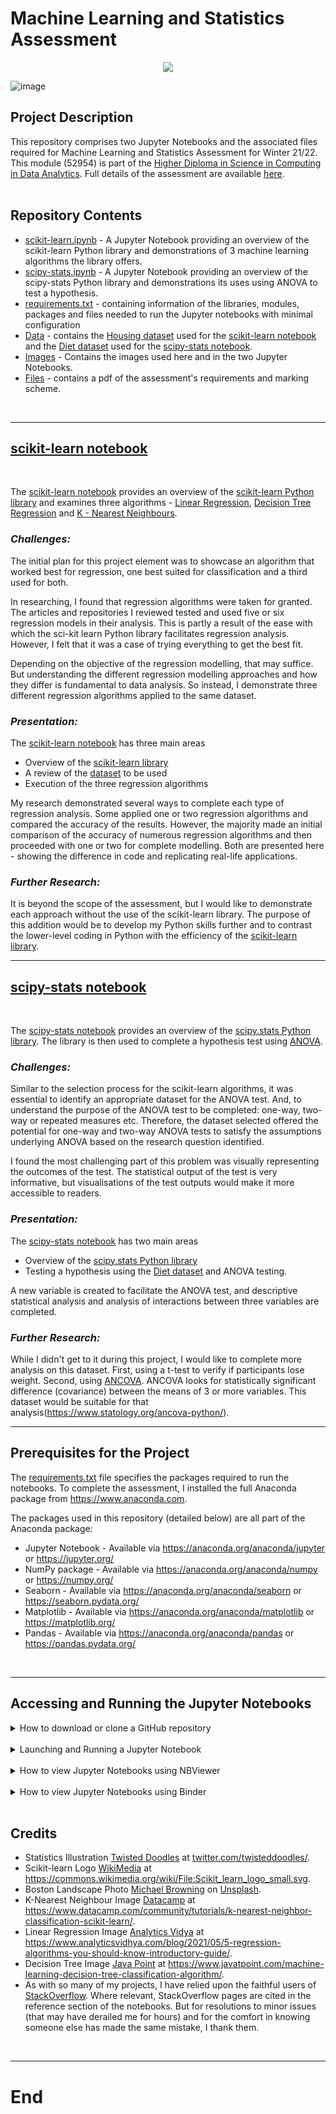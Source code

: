 # Machine Learning and Statistics Assessment

<p align="center">
  <img src="https://github.com/SharonNicG/52954-Machine-Learning-and-Statistics/blob/main/Images/C_Twisted_Doodles.png" />
</p>

![image](https://github.com/SharonNicG/52954-Machine-Learning-and-Statistics/blob/main/Images/C_Twisted_Doodles.png) 
<br>

## Project Description
This repository comprises two Jupyter Notebooks and the associated files required for Machine Learning and Statistics Assessment for Winter 21/22. This module (52954) is part of the [Higher Diploma in Science in Computing in Data Analytics](https://www.gmit.ie/higher-diploma-in-science-in-computing-in-data-analytics). Full details of the assessment are available [here](assessment.pdf).
<br>
<br>

## Repository Contents

 - [scikit-learn.ipynb](https://github.com/SharonNicG/52954-Machine-Learning-and-Statistics/blob/main/scikit-learn.ipynb) - A Jupyter Notebook providing an overview of the scikit-learn Python library and demonstrations of 3 machine learning algorithms the library offers. 
 - [scipy-stats.ipynb](https://github.com/SharonNicG/52954-Machine-Learning-and-Statistics/blob/main/scipy-stats.ipynb) - A Jupyter Notebook providing an overview of the scipy-stats Python library and demonstrations its uses using ANOVA to test a hypothesis. 
 - [requirements.txt](https://github.com/SharonNicG/52954-Machine-Learning-and-Statistics/blob/main/requirements.txt) - containing information of the libraries, modules, packages and files needed to run the Jupyter notebooks with minimal configuration
 - [Data](https://github.com/SharonNicG/52954-Machine-Learning-and-Statistics/tree/main/Data) - contains the [Housing dataset](https://github.com/SharonNicG/52954-Machine-Learning-and-Statistics/blob/main/Data/housing.csv) used for the [scikit-learn notebook](https://github.com/SharonNicG/52954-Machine-Learning-and-Statistics/blob/main/scikit-learn.ipynb) and the [Diet dataset](https://github.com/SharonNicG/52954-Machine-Learning-and-Statistics/blob/main/Data/Diet.csv) used for the [scipy-stats notebook](https://github.com/SharonNicG/52954-Machine-Learning-and-Statistics/blob/main/scipy-stats.ipynb).
 - [Images](https://github.com/SharonNicG/52954-Machine-Learning-and-Statistics/tree/main/Images) -  Contains the images used here and in the two Jupyter Notebooks. 
 - [Files](https://github.com/SharonNicG/52954-Machine-Learning-and-Statistics/blob/main/assessment.pdf) - contains a pdf of the assessment's requirements and marking scheme.
<br>

***

## [scikit-learn notebook](https://github.com/SharonNicG/52954-Machine-Learning-and-Statistics/blob/main/scikit-learn.ipynb)
<br>

The [scikit-learn notebook](https://github.com/SharonNicG/52954-Machine-Learning-and-Statistics/blob/main/scikit-learn.ipynb) provides an overview of the [scikit-learn Python library](https://scikit-learn.org/stable/) and examines three algorithms - [Linear Regression](https://scikit-learn.org/stable/modules/classes.html#module-sklearn.linear_model), [Decision Tree Regression](https://scikit-learn.org/stable/modules/generated/sklearn.tree.DecisionTreeRegressor.html#sklearn.tree.DecisionTreeRegressor) and [K - Nearest Neighbours](https://scikit-learn.org/stable/modules/generated/sklearn.neighbors.KNeighborsRegressor.html#sklearn.neighbors.KNeighborsRegressor).
<br>

### *Challenges:*

The initial plan for this project element was to showcase an algorithm that worked best for regression, one best suited for classification and a third used for both.

In researching, I found that regression algorithms were taken for granted. The articles and repositories I reviewed tested and used five or six regression models in their analysis. This is partly a result of the ease with which the sci-kit learn Python library facilitates regression analysis. However, I felt that it was a case of trying everything to get the best fit. 

Depending on the objective of the regression modelling, that may suffice. But understanding the different regression modelling approaches and how they differ is fundamental to data analysis. So instead, I demonstrate three different regression algorithms applied to the same dataset.
<br>

### *Presentation:*
The [scikit-learn notebook](https://github.com/SharonNicG/52954-Machine-Learning-and-Statistics/blob/main/scikit-learn.ipynb) has three main areas
 - Overview of the [scikit-learn library](https://scikit-learn.org/stable/)
 - A review of the [dataset](https://github.com/SharonNicG/52954-Machine-Learning-and-Statistics/blob/main/housing.csv) to be used
 - Execution of the three regression algorithms
 
My research demonstrated several ways to complete each type of regression analysis. Some applied one or two regression algorithms and compared the accuracy of the results. However, the majority made an initial comparison of the accuracy of numerous regression algorithms and then proceeded with one or two for complete modelling. Both are presented here - showing the difference in code and replicating real-life applications.
<br>

### *Further Research:*
It is beyond the scope of the assessment, but I would like to demonstrate each approach without the use of the scikit-learn library. The purpose of this addition would be to develop my Python skills further and to contrast the lower-level coding in Python with the efficiency of the [scikit-learn library](https://scikit-learn.org/stable/).
<br>
***

## [scipy-stats notebook](https://github.com/SharonNicG/52954-Machine-Learning-and-Statistics/blob/main/scipy-stats.ipynb)
<br>

The [scipy-stats notebook](https://github.com/SharonNicG/52954-Machine-Learning-and-Statistics/blob/main/scipy-stats.ipynb) provides an overview of the [scipy.stats Python library]( https://docs.scipy.org/doc/scipy/reference/stats.html).
The library is then used to complete a hypothesis test using [ANOVA](https://docs.scipy.org/doc/scipy/reference/generated/scipy.stats.f_oneway.html).
<br>

### *Challenges:*
Similar to the selection process for the scikit-learn algorithms, it was essential to identify an appropriate dataset for the ANOVA test. And, to understand the purpose of the ANOVA test to be completed: one-way, two-way or repeated measures etc. Therefore, the dataset selected offered the potential for one-way and two-way ANOVA tests to satisfy the assumptions underlying ANOVA based on the research question identified.

I found the most challenging part of this problem was visually representing the outcomes of the test. The statistical output of the test is very informative, but visualisations of the test outputs would make it more accessible to readers.
<br>

### *Presentation:*
The [scipy-stats notebook]( https://github.com/SharonNicG/52954-Machine-Learning-and-Statistics/blob/main/scipy-stats.ipynb) has two main areas
 - Overview of the [scipy.stats Python library](https://docs.scipy.org/doc/scipy/reference/stats.html)
 - Testing a hypothesis using the [Diet dataset](https://github.com/SharonNicG/52954-Machine-Learning-and-Statistics/blob/main/Data/Diet.csv) and ANOVA testing.

A new variable is created to facilitate the ANOVA test, and descriptive statistical analysis and analysis of interactions between three variables are completed.
<br>

### *Further Research:*
While I didn't get to it during this project, I would like to complete more analysis on this dataset.
First, using a t-test to verify if participants lose weight. Second, using [ANCOVA]( https://stackoverflow.com/questions/2916760/ancova-in-python-with-scipy-numpy-stats). ANCOVA looks for statistically significant difference (covariance) between the means of 3 or more variables. This dataset would be suitable for that analysis(https://www.statology.org/ancova-python/). 
<br>
***

## Prerequisites for the Project
The [requirements.txt](https://github.com/SharonNicG/52954-Machine-Learning-and-Statistics/blob/main/requirements.txt) file specifies the packages required to run the notebooks.
To complete the assessment, I installed the full Anaconda package from https://www.anaconda.com.

The packages used in this repository (detailed below) are all part of the Anaconda package:

 - Jupyter Notebook - Available via https://anaconda.org/anaconda/jupyter or https://jupyter.org/
 - NumPy package - Available via https://anaconda.org/anaconda/numpy or https://numpy.org/
 - Seaborn - Available via https://anaconda.org/anaconda/seaborn or https://seaborn.pydata.org/
 - Matplotlib - Available via https://anaconda.org/anaconda/matplotlib or https://matplotlib.org/
 - Pandas - Available via https://anaconda.org/anaconda/pandas or https://pandas.pydata.org/
<br>

***

## Accessing and Running the Jupyter Notebooks
<details><summary>How to download or clone a GitHub repository</summary>
<br>
You can download or clone a GitHub repository to run the Jupyter Notebooks. Downloading the repository will provide access to the notebooks and the associated files locally on your device.
    
Download Repository
 - Click on the green "Code" button
 - Select "Download ZIP" from the selection menu that appears 
    
 ![image](https://github.com/SharonNicG/52954-Machine-Learning-and-Statistics/blob/main/Images/download_zip_file_of_github_repository.png)

Cloning the Repository
    
 - From your machine's command line, run the command below command to clone the repository locally to your machine:
 - git clone https://github.com/SharonNicG/52954-Machine-Learning-and-Statistics.git
</details>
<br>

<details><summary>Launching and Running a Jupyter Notebook</summary>
<br>
Jupyter is a Python package and does not require separate importation from Python packages. It commonly runs from the machine command line.

To launch a Jupyter notebook, open your terminal/command line and navigate the directory where you have saved the pulled repository containing the Jupyter Notebook. Typing the command 'Jupyter Notebook' into the terminal/command line creates an instance of Jupyter on a local server.

When Jupyter Notebook has been called from the terminal/command line, a browser window should open, showing the Jupyter Notebook interface. If it does not, you can copy the URL presented in the terminal/command line and paste this into your browser's address bar.

Once you have accessed the Jupyter Notebook interface, you can view the files in the current directory. Clicking on the files will open them. Jupyter notebook files are identifiable by their notebook icon (within the Jupyter Notebook interface and by the file extension .ipynb

You can run each cell in the notebook by pressing shift + enter on each row. Alternatively, you can run the whole notebook in a single step by clicking on the menu 'Cell' and selecting 'Run All'.

Terminate the browser tab by clicking the "X" in the top right corner to close the notebook. To stop the instance on the local server and shut down the Jupyter kernel, press control-C in the terminal/command line.

The above steps should allow the Jupyter Notebook to display automatically (assuming the prerequisites from [requirements.txt]{} were met). Jupyter Notebooks can also be rendered by pasting the URL presented in the terminal/command line on the site https://nbviewer.jupyter.org/. 
</details>
<br>

<details><summary>How to view Jupyter Notebooks using NBViewer</summary>
NBViwer renders Jupyter Notebook, so they are accessible via a URL. The cells cannot be interacted with as in a live Jupyter Notebook. 
- The scikit-learn notebook is available on NBViewer via this link
- The scipy.stats notebook is available on NBViewer via this link
</details>
<br>

<details><summary>How to view Jupyter Notebooks using Binder</summary>
Binder hosts Jupyter Notebooks online, allowing users to still interact with the cells as in a live notebook. 
 - The scikit-learn notebook is available on Binder via this link
 - The scipy.stats notebook is available on Binder via this link
</details>
<br>

## Credits
 - Statistics Illustration <a href="https://twitter.com/twisteddoodles">Twisted Doodles</a> at <a href="https://twitter.com/twisteddoodles/status/960801583012380672">twitter.com/twisteddoodles/</a>.
  - Scikit-learn Logo <a href="https://commons.wikimedia.org">WikiMedia</a> at <a href="https://commons.wikimedia.org/wiki/File:Scikit_learn_logo_small.svg">https://commons.wikimedia.org/wiki/File:Scikit_learn_logo_small.svg</a>.
 - Boston Landscape Photo <a href="https://unsplash.com/@michaelwb?utm_source=unsplash&utm_medium=referral&utm_content=creditCopyText">Michael Browning</a> on <a href="https://unsplash.com/s/photos/boston?utm_source=unsplash&utm_medium=referral&utm_content=creditCopyText">Unsplash</a>.
 - K-Nearest Neighbour Image <a href="https://www.datacamp.com">Datacamp</a> at <a href="https://www.datacamp.com/community/tutorials/k-nearest-neighbor-classification-scikit-learn">https://www.datacamp.com/community/tutorials/k-nearest-neighbor-classification-scikit-learn/</a>.
 - Linear Regression Image <a href="https://www.analyticsvidhya.com/">Analytics Vidya</a> at <a href="https://www.analyticsvidhya.com/blog/2021/05/5-regression-algorithms-you-should-know-introductory-guide/g">https://www.analyticsvidhya.com/blog/2021/05/5-regression-algorithms-you-should-know-introductory-guide/</a>.
 - Decision Tree Image <a href="https://www.javatpoint.com/">Java Point</a> at <a href="https://www.javatpoint.com/machine-learning-decision-tree-classification-algorithm">https://www.javatpoint.com/machine-learning-decision-tree-classification-algorithm/</a>.
 - As with so many of my projects, I have relied upon the faithful users of [StackOverflow](https://stackoverflow.com/). Where relevant, StackOverflow pages are cited in the reference section of the notebooks. But for resolutions to minor issues (that may have derailed me for hours) and for the comfort in knowing someone else has made the same mistake, I thank them. 
<br>

***
# End